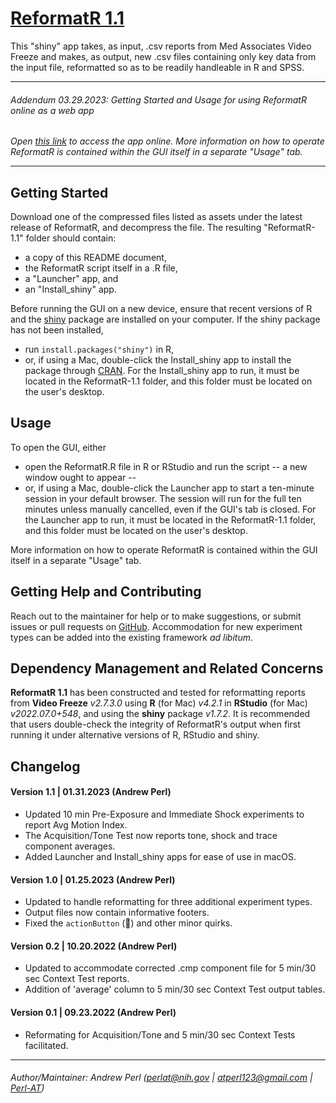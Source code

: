 # [ReformatR 1.1](https://github.com/Perl-AT/ReformatR)

This "shiny" app takes, as input, .csv reports from Med Associates Video Freeze and makes, as output, new .csv files containing only key data from the input file, reformatted so as to be readily handleable in R and SPSS. 

---

###### Addendum 03.29.2023: Getting Started and Usage for using ReformatR online as a web app
*Open [this link](https://perl-at.shinyapps.io/reformatr-1/?_ga=2.177323361.513133927.1680121611-2117305169.1680121611) to access the app online.*
*More information on how to operate ReformatR is contained within the GUI itself in a separate "Usage" tab.*

---

## Getting Started

Download one of the compressed files listed as assets under the latest release of ReformatR, and decompress the file. 
The resulting "ReformatR-1.1" folder should contain: 
* a copy of this README document, 
* the ReformatR script itself in a .R file, 
* a "Launcher" app, and 
* an "Install_shiny" app. 

Before running the GUI on a new device, ensure that recent versions of R and the [shiny](https://www.rdocumentation.org/packages/shiny) package are installed on your computer. 
If the shiny package has not been installed, 
* run `install.packages("shiny")` in R, 
* or, if using a Mac, double-click the Install_shiny app to install the package through [CRAN](https://CRAN.R-project.org/package=shiny). For the Install_shiny app to run, it must be located in the ReformatR-1.1 folder, and this folder must be located on the user's desktop. 

## Usage

To open the GUI, either 
* open the ReformatR.R file in R or RStudio and run the script -- a new window ought to appear -- 
* or, if using a Mac, double-click the Launcher app to start a ten-minute session in your default browser. The session will run for the full ten minutes unless manually cancelled, even if the GUI's tab is closed. For the Launcher app to run, it must be located in the ReformatR-1.1 folder, and this folder must be located on the user's desktop. 

More information on how to operate ReformatR is contained within the GUI itself in a separate "Usage" tab. 

## Getting Help and Contributing

Reach out to the maintainer for help or to make suggestions, or submit issues or pull requests on [GitHub](https://github.com/Perl-AT/ReformatR). 
Accommodation for new experiment types can be added into the existing framework *ad libitum*. 

## Dependency Management and Related Concerns

**ReformatR 1.1** has been constructed and tested for reformatting reports from **Video Freeze** *v2.7.3.0* using **R** (for Mac) *v4.2.1* in **RStudio** (for Mac) *v2022.07.0+548*, and using the **shiny** package *v1.7.2*. It is recommended that users double-check the integrity of ReformatR's output when first running it under alternative versions of R, RStudio and shiny. 

## Changelog

#### Version 1.1 | 01.31.2023 (Andrew Perl)
* Updated 10 min Pre-Exposure and Immediate Shock experiments to report Avg Motion Index.
* The Acquisition/Tone Test now reports tone, shock and trace component averages.
* Added Launcher and Install_shiny apps for ease of use in macOS.

#### Version 1.0 | 01.25.2023 (Andrew Perl)
* Updated to handle reformatting for three additional experiment types.
* Output files now contain informative footers.
* Fixed the `actionButton` (🙌) and other minor quirks.

#### Version 0.2 | 10.20.2022 (Andrew Perl)
* Updated to accommodate corrected .cmp component file for 5 min/30 sec Context Test reports.
* Addition of 'average' column to 5 min/30 sec Context Test output tables.

#### Version 0.1 | 09.23.2022 (Andrew Perl)
* Reformating for Acquisition/Tone and 5 min/30 sec Context Tests facilitated.

---

###### Author/Maintainer: Andrew Perl (perlat@nih.gov | atperl123@gmail.com | [Perl-AT](https://github.com/Perl-AT))
